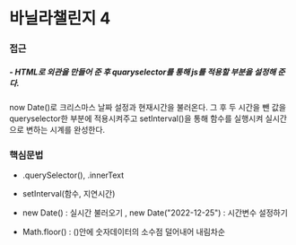 # 바닐라챌린지 4

### 접근

##### - HTML로 외관을 만들어 준 후 quaryselector를 통해 js를 적용할 부분을 설정해 준다.

now Date()로 크리스마스 날짜 설정과 현재시간을 불러온다.
그 후 두 시간을 뺀 값을 queryselector한 부분에 적용시켜주고 setInterval()을 통해 함수를 실행시켜 실시간으로 변하는 시계를 완성한다.

### 핵심문법

- .querySelector(), .innerText

- setInterval(함수, 지연시간)

- new Date() : 실시간 불러오기 , new Date("2022-12-25") : 시간변수 설정하기

- Math.floor() : ()안에 숫자데이터의 소수점 덜어내어 내림차순
